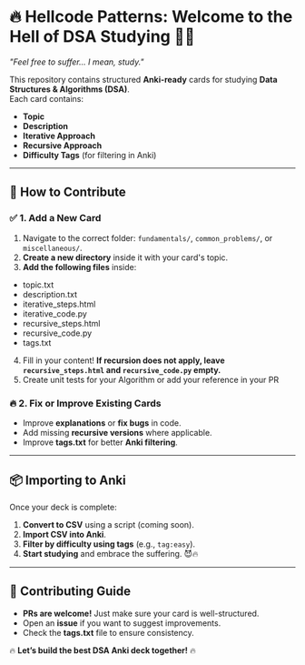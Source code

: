 # 🔥 Hellcode Patterns: Welcome to the Hell of DSA Studying 👹🔥

_"Feel free to suffer... I mean, study."_

This repository contains structured **Anki-ready** cards for studying **Data Structures & Algorithms (DSA)**.  
Each card contains:
- **Topic**
- **Description**
- **Iterative Approach**
- **Recursive Approach**
- **Difficulty Tags** (for filtering in Anki)

---

## 🚀 How to Contribute

### ✅ 1. Add a New Card
1. Navigate to the correct folder: `fundamentals/`, `common_problems/`, or `miscellaneous/`.
2. **Create a new directory** inside it with your card's topic.
3. **Add the following files** inside:
 * topic.txt
 * description.txt
 * iterative_steps.html
 * iterative_code.py
 * recursive_steps.html
 * recursive_code.py
 * tags.txt
4. Fill in your content! **If recursion does not apply, leave `recursive_steps.html` and `recursive_code.py` empty.**
5. Create unit tests for your Algorithm or add your reference in your PR

### 🔥 2. Fix or Improve Existing Cards
- Improve **explanations** or **fix bugs** in code.
- Add missing **recursive versions** where applicable.
- Improve **tags.txt** for better **Anki filtering**.

---

## 📦 Importing to Anki
Once your deck is complete:
1. **Convert to CSV** using a script (coming soon).
2. **Import CSV into Anki**.
3. **Filter by difficulty using tags** (e.g., `tag:easy`).
4. **Start studying** and embrace the suffering. 😈🔥

---

## 🤝 Contributing Guide
- **PRs are welcome!** Just make sure your card is well-structured.
- Open an **issue** if you want to suggest improvements.
- Check the **tags.txt** file to ensure consistency.

🔥 **Let’s build the best DSA Anki deck together!** 🔥


